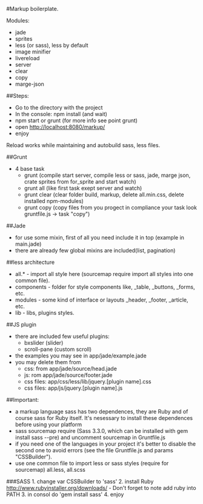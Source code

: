 #Markup boilerplate.

Modules:
- jade
- sprites
- less (or sass), less by default
- image minifier
- livereload
- server
- clear
- copy
- marge-json

##Steps:
- Go to the directory with the project
- In the console: npm install (and wait)
- npm start or grunt (for more info see point grunt)
- open [http://localhost:8080/markup/](http://localhost:8080/markup/)
- enjoy

Reload works while maintaining and autobuild sass, less files.

##Grunt
- 4 base task
	- grunt (compile start server, compile less or sass, jade, marge json, crate sprites from for_sprite and start watch)
	- grunt all (like first task exept server and watch)
	- grunt clear (clear folder build, markup, delete all.min.css, delete installed npm-modules)
	- grunt copy (copy files from you progect in compliance your task look gruntfile.js -> task "copy")

##Jade 
- for use some mixin, first of all you need include it in top (example in main.jade)
- there are already few global mixins are included(list, pagination)

##less architecture
- all.* - import all style here (sourcemap require import all styles into one common file).
- components - folder for style components like, _table, _buttons, _forms, etc.
- modules - some kind of interface or layouts _header, _footer, _article, etc.
- lib - libs, plugins styles.

##JS plugin
- there are included few useful plugins:
	- bxslider (slider)
	- scroll-pane (custom scroll)
- the examples you may see in app/jade/example.jade
- you may delete them from 
	- css: from app/jade/source/head.jade
	- js: rom app/jade/source/footer.jade
	- css files: app/css/less/lib/jquery.[plugin name].css
	- css files: app/js/jquery.[plugin name].js

##Important:
- a markup language sass has two dependences, they are  Ruby and of course sass for Ruby itself. It's nesessary to install these dependences before using your platform
- sass sourcemap require (Sass 3.3.0, which can be installed with gem install sass --pre) and uncomment sourcemap in Gruntfile.js
- if you need one of the languages in your project it's better to disable the second one to avoid errors (see the file Gruntfile.js and params "CSSBuilder").
- use one common file to import less or sass styles (require for sourcemap) all.less, all.scss

###SASS
	1. change var CSSBuilder to 'sass'
	2. install Ruby http://www.rubyinstaller.org/downloads/
	- Don't forget to note add ruby into PATH
	3. in consol do 'gem install sass'
	4. enjoy